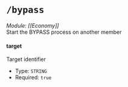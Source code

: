 # `/bypass`
*Module: [[Economy]]*<br>
Start the BYPASS process on another member
#### target
Target identifier
- Type: `STRING`
- Required: `true`